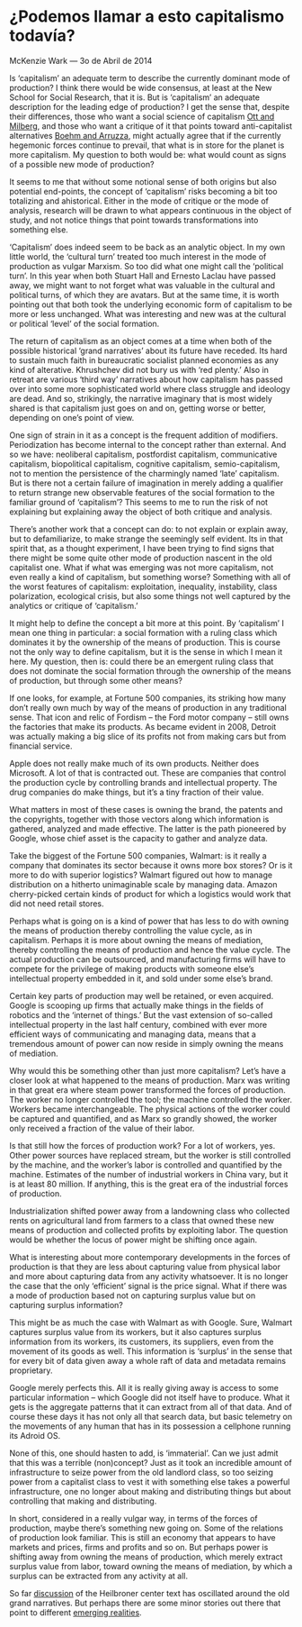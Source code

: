 # ¿Podemos llamar a esto capitalismo todavía?
McKenzie Wark — 3o de Abril de 2014

Is ‘capitalism’ an adequate term to describe the currently dominant mode of production? I think there would be wide consensus, at least at the New School for Social Research, that it is. But is ‘capitalism’ an adequate description for the leading edge of production? I get the sense that, despite their differences, those who want a social science of capitalism [Ott and Milberg](http://www.publicseminar.org/2014/04/capitalism-studies-a-manifesto/#.U1l-_VeLiQI), and those who want a critique of it that points toward anti-capitalist alternatives [Boehm and Arruzza](http://www.publicseminar.org/2014/04/on-the-heilbroner-centers-manifesto/), might actually agree that if the currently hegemonic forces continue to prevail, that what is in store for the planet is more capitalism. My question to both would be: what would count as signs of a possible new mode of production?

It seems to me that without some notional sense of both origins but also potential end-points, the concept of ‘capitalism’ risks becoming a bit too totalizing and ahistorical. Either in the mode of critique or the mode of analysis, research will be drawn to what appears continuous in the object of study, and not notice things that point towards transformations into something else.

‘Capitalism’ does indeed seem to be back as an analytic object. In my own little world, the ‘cultural turn’ treated too much interest in the mode of production as vulgar Marxism. So too did what one might call the ‘political turn’. In this year when both Stuart Hall and Ernesto Laclau have passed away, we might want to not forget what was valuable in the cultural and political turns, of which they are avatars. But at the same time, it is worth pointing out that both took the underlying economic form of capitalism to be more or less unchanged. What was interesting and new was at the cultural or political ‘level’ of the social formation.

The return of capitalism as an object comes at a time when both of the possible historical ‘grand narratives’ about its future have receded. Its hard to sustain much faith in bureaucratic socialist planned economies as any kind of alterative. Khrushchev did not bury us with ‘red plenty.’ Also in retreat are various ‘third way’ narratives about how capitalism has passed over into some more sophisticated world where class struggle and ideology are dead. And so, strikingly, the narrative imaginary that is most widely shared is that capitalism just goes on and on, getting worse or better, depending on one’s point of view.

One sign of strain in it as a concept is the frequent addition of modifiers. Periodization has become internal to the concept rather than external. And so we have: neoliberal capitalism, postfordist capitalism, communicative capitalism, biopolitical capitalism, cognitive capitalism, semio-capitalism, not to mention the persistence of the charmingly named ‘late’ capitalism. But is there not a certain failure of imagination in merely adding a qualifier to return strange new observable features of the social formation to the familiar ground of ‘capitalism’? This seems to me to run the risk of not explaining but explaining away the object of both critique and analysis.

There’s another work that a concept can do: to not explain or explain away, but to defamiliarize, to make strange the seemingly self evident. Its in that spirit that, as a thought experiment, I have been trying to find signs that there might be some quite other mode of production nascent in the old capitalist one. What if what was emerging was not more capitalism, not even really a kind of capitalism, but something worse? Something with all of the worst features of capitalism: exploitation, inequality, instability, class polarization, ecological crisis, but also some things not well captured by the analytics or critique of ‘capitalism.’

It might help to define the concept a bit more at this point. By ‘capitalism’ I mean one thing in particular: a social formation with a ruling class which dominates it by the ownership of the means of production. This is course not the only way to define capitalism, but it is the sense in which I mean it here. My question, then is: could there be an emergent ruling class that does not dominate the social formation through the ownership of the means of production, but through some other means?

If one looks, for example, at Fortune 500 companies, its striking how many don’t really own much by way of the means of production in any traditional sense. That icon and relic of Fordism – the Ford motor company – still owns the factories that make its products. As became evident in 2008, Detroit was actually making a big slice of its profits not from making cars but from financial service.

Apple does not really make much of its own products. Neither does Microsoft. A lot of that is contracted out. These are companies that control the production cycle by controlling brands and intellectual property. The drug companies do make things, but it’s a tiny fraction of their value.

What matters in most of these cases is owning the brand, the patents and the copyrights, together with those vectors along which information is gathered, analyzed and made effective. The latter is the path pioneered by Google, whose chief asset is the capacity to gather and analyze data.

Take the biggest of the Fortune 500 companies, Walmart: is it really a company that dominates its sector because it owns more box stores? Or is it more to do with superior logistics? Walmart figured out how to manage distribution on a hitherto unimaginable scale by managing data. Amazon cherry-picked certain kinds of product for which a logistics would work that did not need retail stores.

Perhaps what is going on is a kind of power that has less to do with owning the means of production thereby controlling the value cycle, as in capitalism. Perhaps it is more about owning the means of mediation, thereby controlling the means of production and hence the value cycle. The actual production can be outsourced, and manufacturing firms will have to compete for the privilege of making products with someone else’s intellectual property embedded in it, and sold under some else’s brand.

Certain key parts of production may well be retained, or even acquired. Google is scooping up firms that actually make things in the fields of robotics and the ‘internet of things.’ But the vast extension of so-called intellectual property in the last half century, combined with ever more efficient ways of communicating and managing data, means that a tremendous amount of power can now reside in simply owning the means of mediation.

Why would this be something other than just more capitalism? Let’s have a closer look at what happened to the means of production. Marx was writing in that great era where steam power transformed the forces of production. The worker no longer controlled the tool; the machine controlled the worker. Workers became interchangeable. The physical actions of the worker could be captured and quantified, and as Marx so grandly showed, the worker only received a fraction of the value of their labor.

Is that still how the forces of production work? For a lot of workers, yes. Other power sources have replaced stream, but the worker is still controlled by the machine, and the worker’s labor is controlled and quantified by the machine. Estimates of the number of industrial workers in China vary, but it is at least 80 million. If anything, this is the great era of the industrial forces of production.

Industrialization shifted power away from a landowning class who collected rents on agricultural land from farmers to a class that owned these new means of production and collected profits by exploiting labor. The question would be whether the locus of power might be shifting once again.

What is interesting about more contemporary developments in the forces of production is that they are less about capturing value from physical labor and more about capturing data from any activity whatsoever. It is no longer the case that the only ‘efficient’ signal is the price signal. What if there was a mode of production based not on capturing surplus value but on capturing surplus information?

This might be as much the case with Walmart as with Google. Sure, Walmart captures surplus value from its workers, but it also captures surplus information from its workers, its customers, its suppliers, even from the movement of its goods as well. This information is ‘surplus’ in the sense that for every bit of data given away a whole raft of data and metadata remains proprietary.

Google merely perfects this. All it is really giving away is access to some particular information – which Google did not itself have to produce. What it gets is the aggregate patterns that it can extract from all of that data. And of course these days it has not only all that search data, but basic telemetry on the movements of any human that has in its possession a cellphone running its Adroid OS.

None of this, one should hasten to add, is ‘immaterial’. Can we just admit that this was a terrible (non)concept? Just as it took an incredible amount of infrastructure to seize power from the old landlord class, so too seizing power from a capitalist class to vest it with something else takes a powerful infrastructure, one no longer about making and distributing things but about controlling that making and distributing.

In short, considered in a really vulgar way, in terms of the forces of production, maybe there’s something new going on. Some of the relations of production look familiar. This is still an economy that appears to have markets and prices, firms and profits and so on. But perhaps power is shifting away from owning the means of production, which merely extract surplus value from labor, toward owning the means of mediation, by which a surplus can be extracted from any activity at all.

So far [discussion](http://www.publicseminar.org/2014/04/capitalism-never-ends-2/) of the Heilbroner center text has oscillated around the old grand narratives. But perhaps there are some minor stories out there that point to different [emerging realities](http://www.faz.net/aktuell/feuilleton/debatten/the-digital-debate/shoshanna-zuboff-dark-google-12916679.html?printPagedArticle=true).
